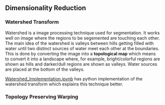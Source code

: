 ## Dimensionality Reduction

### Watershed Transform

Watershed is a image processing technique used for segmentation. It works well on image where the regions to be segemented are touching each other. The main idea of the watershed is valleys between hills getting filled with water until two distinct sources of water meet each other at the boundaries. This is done by converting the image into a **topological map** which means to convert it into a landscape where, for example, bright/colorful regions are shown as hills and darker/dull regions are shown as valleys. Water sources are placed at the bottom of the valleys. 

[Watershed_Implementation.ipynb](Watershed_Implepentation.ipynb) has python implementation of the watershed transform which explains this technique better.

### Topology Preserving Warping
